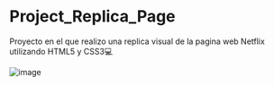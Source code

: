 # Project_Replica_Page
Proyecto en el que realizo una replica visual de la pagina web Netflix  utilizando HTML5 y CSS3💻


![image](https://github.com/SandyAstorga/Project_Replica_Page/assets/99463040/60b447cc-4b63-45a1-9f6d-c9b182c4a3a6)
